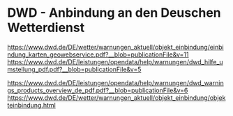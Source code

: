# DWD - Anbindung an den Deuschen Wetterdienst

https://www.dwd.de/DE/wetter/warnungen_aktuell/objekt_einbindung/einbindung_karten_geowebservice.pdf?__blob=publicationFile&v=11
https://www.dwd.de/DE/leistungen/opendata/help/warnungen/dwd_hilfe_umstellung_pdf.pdf?__blob=publicationFile&v=5

https://www.dwd.de/DE/leistungen/opendata/help/warnungen/dwd_warnings_products_overview_de_pdf.pdf?__blob=publicationFile&v=6
https://www.dwd.de/DE/wetter/warnungen_aktuell/objekt_einbindung/objekteinbindung.html